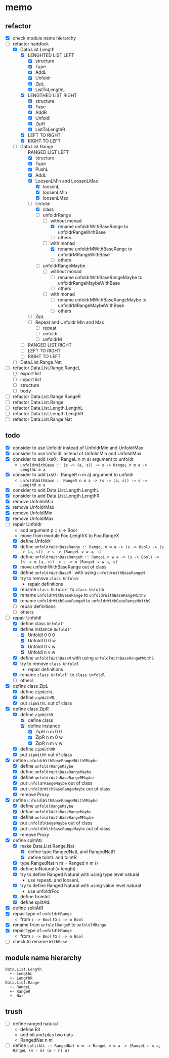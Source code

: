 memo
====

refactor
--------

* [x] check module name hierarchy
* [ ] refactor haddock
	+ [x] Data.List.Length
		- [x] LENGHTED LIST LEFT
			* [x] structure
			* [x] Type
			* [x] AddL
			* [x] Unfoldr
			* [x] ZipL
			* [x] ListToLengthL
		- [x] LENGTHED LIST RIGHT
			* [x] structure
			* [x] Type
			* [x] AddR
			* [x] Unfoldl
			* [x] ZipR
			* [x] ListToLengthR
		- [x] LEFT TO RIGHT
		- [x] RIGHT TO LEFT
	+ [ ] Data.List.Range
		- [ ] RANGED LIST LEFT
			* [x] structure
			* [x] Type
			* [x] PushL
			* [x] AddL
			* [x] LoosenLMin and LoosenLMax
				+ [x] loosenL
				+ [x] loosenLMin
				+ [x] loosenLMax
			* [ ] Unfoldr
				+ [x] class
				+ [ ] unfoldrRange
					- [ ] without monad
						* [x] rename unfoldrWithBaseRange to unfoldrRangeWithBase
						* [ ] others
					- [ ] with monad
						* [x] rename unfoldrMWithBaseRange to unfoldrMRangeWithBase
						* [ ] others
				+ [ ] unfoldrRangeMaybe
					- [ ] without monad
						* [ ] rename  unfoldrWithBaseRangeMaybe to unfoldrRangeMaybeWithBase
						* [ ] others
					- [ ] with monad
						* [ ] rename  unfoldrMWithBaseRangeMaybe to unfoldrMRangeMaybeWithBase
						* [ ] others
			* [ ] ZipL
			* [ ] Repeat and Unfoldr Min and Max
				+ [ ] repeat
				+ [ ] unfoldr
				+ [ ] unfoldrM
		- [ ] RANGED LIST RIGHT
		- [ ] LEFT TO RIGHT
		- [ ] RIGHT TO LEFT
	+ [ ] Data.List.Range.Nat
* [ ] refactor Data.List.Range.RangeL
	+ [ ] export list
	+ [ ] import list
	+ [ ] structure
	+ [ ] body
* [ ] refactor Data.List.Range.RangeR
* [ ] refactor Data.List.Range
* [ ] refactor Data.List.Length.LengthL
* [ ] refactor Data.List.Length.LengthR
* [ ] refactor Data.List.Range.Nat

todo
----

* [x] consider to use Unfoldr instead of UnfoldrMin and UnfoldrMax
* [x] consider to use Unfoldl instead of UnfoldlMin and UnfoldlMax
* [x] consider to add (xs0 :: RangeL n m a) argument to unfoldr
	+ `unfoldrWithBase :: (s -> (a, s)) -> s -> RangeL n m a -> LengthL m a`
* [x] consider to add (xs0 :: RangeR n m a) argument to unfoldl
	+ `unfoldlWithBase :: RangeR n m a -> (s -> (a, s)) -> s -> LengthR m a`
* [x] consider to add Data.List.Length.LengthL
* [x] consider to add Data.List.Length.LengthR
* [x] remove UnfoldrMin
* [x] remove UnfoldrMax
* [x] remove UnfoldlMin
* [x] remove UnfoldlMax
* [ ] repair Unfoldr
	+ add argument p :: s -> Bool
	+ move from module Foo.LengthX to Foo.RangeX
	+ [x] define Unfoldr'
	+ [x] define `unfoldrWithBaseRange :: RangeL n w a -> (s -> Bool) -> (s -> (a, s)) -> s -> (RangeL v w a, s)`
	+ [x] define `unfoldrWithBaseRangeM :: RangeL n w a -> (s -> Bool) -> (s -> m (a, s)) -> s -> m (RangeL v w a, s)`
	+ [x] move unfoldrWithBaseRange out of class
	+ [x] define `unfoldrWithBaseM'` with using `unfoldrWithBaseRangeM`
	+ [x] try to remove `class Unfoldr`
		- repair definitions
	+ [x] rename `class Unfoldr'` to `class Unfoldr`
	+ [x] rename `unfoldrWithBaseRange` to `unfoldrWithBaseRangeWithS`
	+ [x] rename `unfoldrWithBaseRangeM` to `unfoldrWithBaseRangeMWithS`
	+ [ ] repair definitions
	+ [ ] others
* [ ] repair Unfoldl
	+ [x] define class `Unfoldl'`
	+ [x] define instance `Unfoldl'`
		- [x] Unfoldl 0 0 0
		- [x] Unfoldl 0 0 w
		- [x] Unfoldl 0 v w
		- [x] Unfoldl n v w
	+ [x] define `unfoldlWithBaseM` with using `unfoldlWithBaseRangeMWithS`
	+ [x] try to remove `class Unfoldl`
		- repair definitions
	+ [x] rename `class Unfoldl'` to `class Unfoldl`
	+ [ ] others
* [x] define class ZipL
	+ [x] define `zipWithL`
	+ [x] define `zipWithML`
	+ [x] put `zipWithL` out of class
* [x] define class ZipR
	+ [x] define `zipWithR`
		- [x] define class
		- [x] define instance
			* [x] ZipR n m 0 0
			* [x] ZipR n m 0 w
			* [x] ZipR n m v w
	+ [x] define `zipWithMR`
	+ [x] put `zipWithR` out of class
* [x] define `unfoldrWithBaseRangeMWithSMaybe`
	+ [x] define `unfoldrRangeMaybe`
	+ [x] define `unfoldrWithBaseRangeMaybe`
	+ [x] define `unfoldrWithBaseRangeMMaybe`
	+ [x] put `unfoldrRangeMaybe` out of class
	+ [x] put `unfoldrWithBaseRangeMaybe` out of class
	+ [x] remove Proxy
* [x] define `unfoldlWithBaseRangeMWithSMaybe`
	+ [x] define `unfoldlRangeMaybe`
	+ [x] define `unfoldlWithBaseRangeMaybe`
	+ [x] define `unfoldlWithBaseRangeMMaybe`
	+ [x] put `unfoldlRangeMaybe` out of class
	+ [x] put `unfoldlWithBaseRangeMaybe` out of class
	+ [x] remove Proxy
* [x] define splitAtL
	+ [x] make Data.List.Range.Nat
		- [x] define type RangedNatL and RangedNatR
		- [x] define toIntL and toIntR
	+ [x] type RangedNat n m = Ranged n m ()
	+ [x] define toNatural (= length)
	+ [x] try to define Ranged Natural with using type level natural
		- use repeatL and loosenL
	+ [x] try to define Ranged Natural with using value level natural
		- use unfoldrFoo
	+ [x] define fromInt
	+ [x] define splitAtL
* [x] define splitAtR
* [x] repair type of `unfoldrMRange`
	+ from `s -> Bool` to `s -> m Bool`
* [x] rename from `unfoldlRangeM` to `unfoldlMRange`
* [x] repair type of `unfoldlMRange`
	+ from `s -> Bool` to `s -> m Bool`
* [ ] check to rename `WithBase`

module name hierarchy
---------------------

```
Data.List.Length
  +- LengthL
  +- LengthR
Data.List.Range
  +- RangeL
  +- RangeR
  +- Nat
```

trush
-----

* [ ] define ranged natural
	+ define Bit
	+ add bit and plus two nats
	+ RangedNat n m
* [ ] define `splitAtL :: RangedNat n m -> RangeL v w a -> (RangeL n m a, RangeL (v - m) (w - n) a)`
